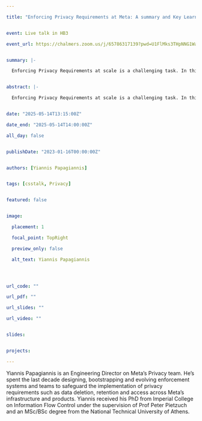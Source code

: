 ```yaml
---

title: "Enforcing Privacy Requirements at Meta: A summary and Key Learnings"


event: Live talk in HB3

event_url: https://chalmers.zoom.us/j/65786317139?pwd=U1FlMks3THpNNG1WaFRJNkJxQXdBQT09


summary: |-

  Enforcing Privacy Requirements at scale is a challenging task. In this talk we will go over key learnings on this space, using the more familiar domain of Security to draw analogies and highlight differences. The talk covers four key learnings: (a) the key similarities and distinctions between security and privacy requirements, (b) how to design an effective enforcement framework, (c) how to get such an enforcement framework deployed at scale, and (d), the main approaches for demonstrating the effectiveness of such enforcement to relevant parties. Overall, the talk will emphasize a proactive and comprehensive approach to enforcing privacy requirements.


abstract: |-

  Enforcing Privacy Requirements at scale is a challenging task. In this talk we will go over key learnings on this space, using the more familiar domain of Security to draw analogies and highlight differences. The talk covers four key learnings: (a) the key similarities and distinctions between security and privacy requirements, (b) how to design an effective enforcement framework, (c) how to get such an enforcement framework deployed at scale, and (d), the main approaches for demonstrating the effectiveness of such enforcement to relevant parties. Overall, the talk will emphasize a proactive and comprehensive approach to enforcing privacy requirements.


date: "2025-05-14T13:15:00Z"

date_end: "2025-05-14T14:00:00Z"

all_day: false


publishDate: "2023-01-16T00:00:00Z"


authors: [Yiannis Papagiannis]


tags: [csstalk, Privacy]


featured: false


image:

  placement: 1

  focal_point: TopRight

  preview_only: false

  alt_text: Yiannis Papagiannis




url_code: ""

url_pdf: ""

url_slides: ""

url_video: ""


slides:


projects:

---
```




Yiannis Papagiannis is an Engineering Director on Meta’s Privacy team. He’s spent the last decade designing, bootstrapping and evolving enforcement systems and teams to safeguard the implementation of privacy requirements such as data deletion, retention and access across Meta’s infrastructure and products. Yiannis received his PhD from Imperial College on Information Flow Control under the supervision of Prof Peter Pietzuch and an MSc/BSc degree from the National Technical University of Athens.

